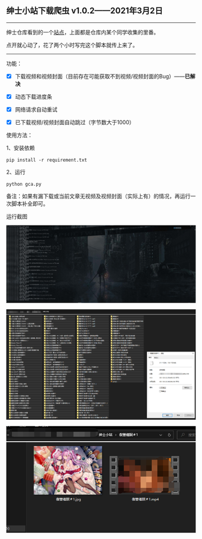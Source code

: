 ## **绅士小站下载爬虫** v1.0.2——2021年3月2日

---

绅士仓库看到的一个[站点](https://ca.gca.tw)，上面都是仓库内某个同学收集的里番。

点开就心动了，花了两个小时写完这个脚本就传上来了。

---

功能：

- [x] 下载视频和视频封面（目前存在可能获取不到视频/视频封面的Bug）——**已解决**
- [x] 动态下载进度条
- [x] 网络请求自动重试
- [x] 已下载视频/视频封面自动跳过（字节数大于1000）



使用方法：

1、安装依赖

```
pip install -r requirement.txt
```

2、运行

```
python gca.py
```

 备注：如果有漏下载或当前文章无视频及视频封面（实际上有）的情况，再运行一次脚本补全即可。



运行截图

![](./img/1.jpg)

![](./img/2.png)

![](./img/3.png)

